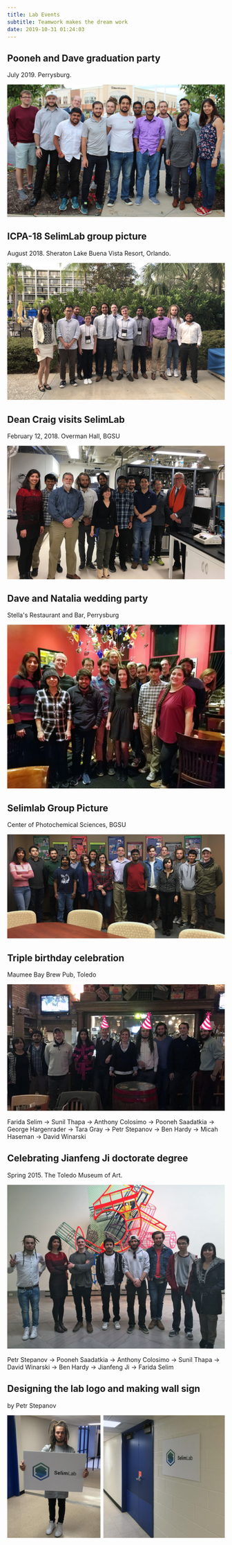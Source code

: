 ```yaml
---
title: Lab Events
subtitle: Teamwork makes the dream work
date: 2019-10-31 01:24:03
---
```



## Pooneh and Dave graduation party

<p class="mt-0"><span class="text-muted">July 2019. Perrysburg.</span></p>
<img class="w-100" src="index/perrysburg-summer-2019.JPG" alt="SelimLab celebrating Pooneh and Dave's graduation party">


## ICPA-18 SelimLab group picture

<p class="mt-0"><span class="text-muted">August 2018. Sheraton Lake Buena Vista Resort, Orlando.</span></p>
<img class="w-100" src="index/icpa-18-orlando-florida.jpg" alt="Research group at ICPA-18 conference in Orlando">


## Dean Craig visits SelimLab

<p class="mt-0"><span class="text-muted">February 12, 2018. Overman Hall, BGSU</span></p>
<img class="w-100" src="index/lab-grand-opening.jpg" alt="Dean Craig visits our lab February 12, 2018. Overman Hall, BGSU">


## Dave and Natalia wedding party

<p class="mt-0"><span class="text-muted">Stella's Restaurant and Bar, Perrysburg</span></p>
<img class="w-100" src="index/selimlab-at-stellas-toledo.jpg" alt="Dave and Natalia Wedding Party ">


## Selimlab Group Picture

<p class="mt-0"><span class="text-muted">Center of Photochemical Sciences, BGSU</span></p>
<img class="w-100" src="index/selimlab-group-picture.jpg" alt="Selimlab Group Picture Center of Photochemical Sciences, BGSU">


## Triple birthday celebration

<p class="mt-0"><span class="text-muted">Maumee Bay Brew Pub, Toledo</span></p>
<img class="w-100 mb-3" src="index/selim-group.jpg" alt="Triple Birthday Celebration Maumee Bay Brewing Co.">

Farida Selim → Sunil Thapa → Anthony Colosimo → Pooneh Saadatkia → George Hargenrader → Tara Gray → Petr Stepanov → Ben Hardy → Micah Haseman → David Winarski


## Celebrating Jianfeng Ji doctorate degree

<p class="mt-0"><span class="text-muted">Spring 2015. The Toledo Museum of Art.</span></p>
<img class="w-100 mb-3" src="index/selim-lab-our-group-2015.jpg" alt="Celebrating Jianfeng Ji doctorate degree The Toledo Museum of Art, Spring 2015.">

Petr Stepanov → Pooneh Saadatkia → Anthony Colosimo → Sunil Thapa → David Winarski → Ben Hardy → Jianfeng Ji → Farida Selim


## Designing the lab logo and making wall sign

<p class="mt-0"><span class="text-muted">by Petr Stepanov</span></p>
<img class="w-100" src="index/selimlab-branding.jpg" alt="Designing the lab logo and making wall label by Petr Stepanov">